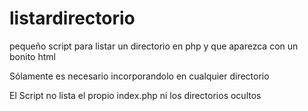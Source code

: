 # listardirectorio
pequeño script para listar un directorio en php y que aparezca con un bonito html

Sólamente es necesario incorporandolo en cualquier directorio

El Script no lista el propio index.php ni los directorios ocultos
